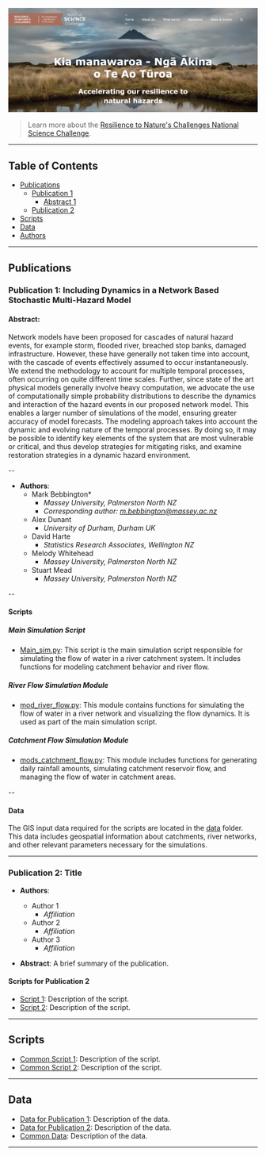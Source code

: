 ![RNC2 project](https://github.com/37stu37/rnc2_scripts/blob/main/project%20image.png)

> Learn more about the [Resilience to Nature's Challenges National Science Challenge](https://resiliencechallenge.nz/).

---

## Table of Contents

- [Publications](#publications)
  - [Publication 1](#publication-1)
    - [Abstract 1](#abstract)
  - [Publication 2](#publication-2)
- [Scripts](#scripts)
- [Data](#data)
- [Authors](#authors)

---

## Publications

### Publication 1: Including Dynamics in a Network Based Stochastic Multi-Hazard Model

#### Abstract:
Network models have been proposed for cascades of natural hazard events, for example storm, flooded river, breached stop banks, damaged infrastructure. However, these have generally not taken time into account, with the cascade of events effectively assumed to occur instantaneously. We extend the methodology to account for multiple temporal processes, often occurring on quite different time scales. Further, since state of the art physical models generally involve heavy computation, we advocate the use of computationally simple probability distributions to describe the dynamics and interaction of the hazard events in our proposed network model. This enables a larger number of simulations of the model, ensuring greater accuracy of model forecasts. The modeling approach takes into account the dynamic and evolving nature of the temporal processes. By doing so, it may be possible to identify key elements of the system that are most vulnerable or critical, and thus develop strategies for mitigating risks, and examine restoration strategies in a dynamic hazard environment.

--

- **Authors**:
  - Mark Bebbington*
    - *Massey University, Palmerston North NZ*
    - *Corresponding author: [m.bebbington@massey.ac.nz](mailto:m.bebbington@massey.ac.nz)*
  - Alex Dunant
    - *University of Durham, Durham UK*
  - David Harte
    - *Statistics Research Associates, Wellington NZ*
  - Melody Whitehead
    - *Massey University, Palmerston North NZ*
  - Stuart Mead
    - *Massey University, Palmerston North NZ*
   
--

#### Scripts

##### Main Simulation Script

- [Main_sim.py](https://github.com/37stu37/rnc2_scripts/blob/main/scripts/Main_sim.py): This script is the main simulation script responsible for simulating the flow of water in a river catchment system. It includes functions for modeling catchment behavior and river flow.

##### River Flow Simulation Module

- [mod_river_flow.py](https://github.com/37stu37/rnc2_scripts/blob/main/scripts/mod_river_flow.py): This module contains functions for simulating the flow of water in a river network and visualizing the flow dynamics. It is used as part of the main simulation script.

##### Catchment Flow Simulation Module

- [mods_catchment_flow.py](https://github.com/37stu37/rnc2_scripts/blob/main/scripts/mods_catchment_flow.py): This module includes functions for generating daily rainfall amounts, simulating catchment reservoir flow, and managing the flow of water in catchment areas.

--

#### Data
The GIS input data required for the scripts are located in the [data](data) folder. This data includes geospatial information about catchments, river networks, and other relevant parameters necessary for the simulations.

------

### Publication 2: Title 

- **Authors**:
  - Author 1
    - *Affiliation*
  - Author 2
    - *Affiliation*
  - Author 3
    - *Affiliation*

- **Abstract**: A brief summary of the publication.

#### Scripts for Publication 2

- [Script 1](https://github.com/37stu37/rnc2_scripts/blob/main/scripts/Publication2/Script1.py): Description of the script.
- [Script 2](https://github.com/37stu37/rnc2_scripts/blob/main/scripts/Publication2/Script2.py): Description of the script.

---

## Scripts

- [Common Script 1](https://github.com/37stu37/rnc2_scripts/blob/main/scripts/Common/Script1.py): Description of the script.
- [Common Script 2](https://github.com/37stu37/rnc2_scripts/blob/main/scripts/Common/Script2.py): Description of the script.

---

## Data

- [Data for Publication 1](https://github.com/37stu37/rnc2_scripts/blob/main/data/Publication1): Description of the data.
- [Data for Publication 2](https://github.com/37stu37/rnc2_scripts/blob/main/data/Publication2): Description of the data.
- [Common Data](https://github.com/37stu37/rnc2_scripts/blob/main/data/Common): Description of the data.

---

